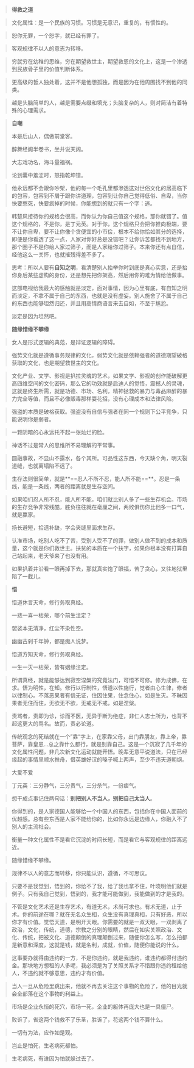 > **得救之道**



> 文化属性：是一个民族的习惯。习惯是无意识，重复的，有惯性的。

> 恕你无罪，一个恕字，就已经有罪了。

> 客观规律不以人的意志为转移。

> 穷就穷在幼稚的思维，穷在期望救世主，期望救恩的文化上，这是一个渗透到民族骨子里的价值判断体系。

> 更高级的哲人独处着，这并不是他想孤独，而是因为在他周围找不到他的同类。

> 越是头脑简单的人，越是需要点缀和填充；头脑复杂的人，则对简洁有着特殊的心理需求。



> **自嘲**
>
> 本是后山人，偶做前堂客。
>
> 醉舞经阁半卷书，坐井说天阔。
>
> 大志戏功名，海斗量福祸。
>
> 论到囊中羞涩时，怒指乾坤错。



> 他永远都不会跟你吵架，他的每一个毛孔里都渗透这对世俗文化的居高临下的包容，包容到不屑于跟你讲道理，包容到让你自己觉得低俗、自卑，当你快要憋死，快要疯掉的时候，你能想到的就只有一个字：逃。



> 韩楚风接待你的规格会很高，而你认为你自己值这个规格，那你就错了。值这个规格的，不是你，是丁元英。对于你，这个规格只会把你推向极端，要不让你自卑，要不让你像个贪便宜的小市侩，根本不给你恰如其分的选择，即便是你看透了这一点，人家对你好总是没错吧？让你诉苦都找不到地方，那个圈子不是你给人家过筛子，而是人家给你过筛子。本来你还有点自信，经他这么一关怀，也就摧残得差不多了。



> 思考：所以人要有**自知之明**，看清楚别人抬举你时到底是真心实意，还是抬你身后某些虚构的身份，还是想先把你架高，然后用你的难为情给他做事。
>
> 这部电视给我最大的感触就是淡定，面对事情，因为心里有底，有自知之明而淡定，不拿不属于自己的东西，也就是没有虚妄。别人施舍了不属于自己的东西也能够坦然归还，并且用高情商语言来去自如，不至于尴尬。
>
> 淡定是因为坦然吧。
>
> **随缘惜缘不攀缘**



> 女人是形式逻辑的典范，是辩证逻辑的障碍。

> 强势文化就是遵循事务规律的文化，弱势文化就是依赖强者的道德期望破格获取的文化，也是期望救世主的文化。

> 文化产业、文学、影视是扒拉灵魂的艺术，如果文学、影视的创作能破解更高四维空间的文化密码，那么它的功效就是启迪人的觉悟，震撼人的灵魂，这就是终生所需，就是功德、市场、名利，精神拯救的暴力与毒品麻醉的暴力完全等值，而且不必像贩毒那样耍花招，没有心理成本和法律风险。



> 强盗的本质是破格获取。强盗没有自信与强者在同一个规则下公平竞争，只能说明你是弱者。

> 一颗阴暗的心永远托不起一张灿烂的脸。

> 神话不过是常人的思维所不易理解的平常事。

> 圆融事故，不显山不露水，各个其所。可品性这东西，今天缺个角，明天裂道缝，也就离塌陷不远了。

> 生存法则很简单，就是**==忍人不所不忍，能人所不能==**。忍是一条线，能是一条线，两者的距离就是生存空间。

> 如果咱们忍人所不忍，能人所不能，咱们就比别人多了一些生存机会。市场的生存竞争非常残酷，胜负往往就在毫厘之间，两败俱伤你比他多一口气，就是赢家。

> 扬长避短，拾遗补缺，学会夹缝里面求生存。

> 认准市场，吃别人吃不了苦，受别人受不了的罪，做别人做不到的成本和质量，这个就是你们救世主。扶贫的本质在一个扶字，如果你根本没有打算自己站起来，老天爷来了也没有用。

> 如果扒着井沿看一眼再掉下去，那就真实饱了眼福，苦了贪心，又往地狱里陷了一截儿。



> **悟**
>
> 悟道休言天命，修行务取真经。
>
> 一悲一喜一枯荣，哪个前生注定？
>
> 袈裟本无清净，红尘不染性空。
>
> 幽幽古刹千年钟，都是痴人说梦。

> 悟道方知天命，修行务取真经。
>
> 一生一灭一枯荣，皆有姻缘注定。

> 所谓真经，就是能够达到寂空涅槃的究竟法门，可悟不可修。修为成佛，在求。悟为明性，在知。修行以行制性，悟道以性施行，觉者由心生律，修者以律制心。不落恶果者有信无证，住因住果，住念住心，如是生灭。不昧因果者无住而住，无欲无不欲，无戒无不戒，如是涅槃。

> 责骂者，责即为诊，诊而不医，无异于断为绝症，非仁人志士所为，也背不起这更大的骂名。故而，责必论道。

> 传统观念的死结就在一个”靠“字上，在家靠父母，出门靠朋友，靠上帝，靠菩萨，靠皇恩...总之靠什么都行，就是别靠自己。这是一个沉寂了几千年的文化属性问题，非几次新文化运动就能开悟。晚辈无意平说道法，只在已经缘起的事情里顺水推舟，借英雄好汉的嗓子喊上两声，至少不违天道朝纲。

> 大爱不爱

> 丁元英：三分静气，三分贵气，三分杀气，一份痞气。



> 想干成点事记住两句话：**别把别人不当人，别把自己太当人**。

> 你得到的，是人家德国人能够给一个中国人的东西，包括你在中国人面前的优越感。总有些东西是人家不能给你的，比如你永远是边缘人，你融入不了别人的主流社会。

> 衡量一种文化属性不是看它沉淀的时间长短，而是看它与客观规律的距离远近。

> 随缘惜缘不攀缘。

> 规律不以人的意志而转移，你只能认识，遵循，不可思议。

> 只要不是我觉到，悟到的，你给不了我，给了我也拿不住，叶晓明他们就是例子。只有我自己觉到，悟到的，我才能可能做到，我能做到的才是我的。

> 不管是文化艺术还是生存艺术，有道无术，术尚可求也。有术无道，止于术。你的前途在哪？就在无名众生相，众生没有真理真相，只有好恶，所以你才有价值。觉悟天道，是明开天眼。你需要的就是一双天眼，一双剥离了政治，文化，传统，道德，宗教之分别的眼睛，然后在如实关照政治、文化、传统，把被文化、道德颠倒的真理颠倒过来，随便你怎么写，怎么拍都是新意和深度，这就是钱，就是名利，成就，价值，随便你能说的什么。

> 这事要办就得由违约的一方，不是你违约，就是我违约，谁违约都得付违约金。那块地方想租的人多呢，我必须是为了关照关系才不惜跟你违约租给他人，不违约就不够意思，违约才有价值。

> 当人一旦从危险里跳出来，他就不再去关注这个事物的危险了，他的目光就会全部落在这个事物的利益上。

> 市场是企业永恒的死穴，市场一死，企业的躯体再庞大也是一具僵尸。

> 败诉了，省这两个钱救不了乐圣，胜诉了，花这两个钱不算什么。

> 一切有为法，应作如是观。

> 岂止是怕死，生老病死都怕。

> 生老病死，有谁因为怕就躲过去了。